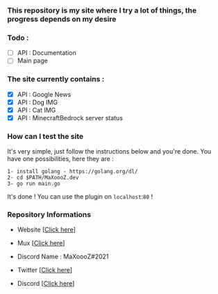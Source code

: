 ### This repository is my site where I try a lot of things, the progress depends on my desire

### Todo :

- [ ] API : Documentation
- [ ] Main page

### The site currently contains :

- [x] API : Google News
- [x] API : Dog IMG
- [x] API : Cat IMG
- [x] API : MinecraftBedrock server status

### How can I test the site

It's very simple, just follow the instructions below and you're done. You have one possibilities, here they are :

```
1- install golang - https://golang.org/dl/
2- cd $PATH/MaXoooZ.dev
3- go run main.go
```

It's done ! You can use the plugin on `localhost`:`80` !

### Repository Informations

- Website [[Click here](https://maxoooz.dev/)]
- Mux [[Click here](https://github.com/gorilla/mux)]

- Discord Name : MaXoooZ#2021
- Twitter [[Click here](https://twitter.com/MaXoooZ_)]
- Discord [[Click here](https://discord.gg/KFgSzPWNXk)]
